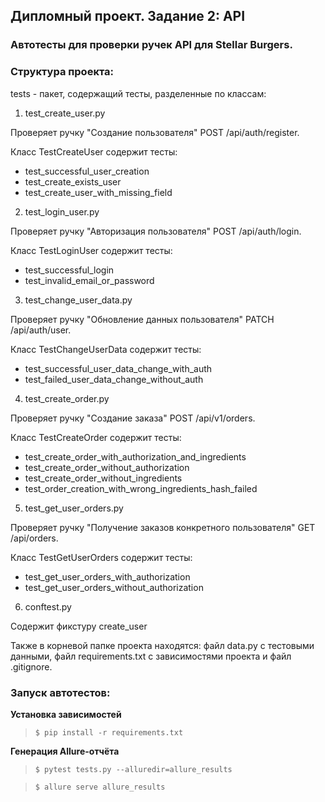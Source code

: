 ## Дипломный проект. Задание 2: API

### Автотесты для проверки ручек API для Stellar Burgers.

### Структура проекта:

tests - пакет, содержащий тесты, разделенные по классам:

1. test_create_user.py

Проверяет ручку "Создание пользователя" POST /api/auth/register.

Класс TestCreateUser содержит тесты:

- test_successful_user_creation
- test_create_exists_user
- test_create_user_with_missing_field

2. test_login_user.py

Проверяет ручку "Авторизация пользователя" POST /api/auth/login.

Класс TestLoginUser содержит тесты:

- test_successful_login
- test_invalid_email_or_password

3. test_change_user_data.py

Проверяет ручку "Обновление данных пользователя" PATCH /api/auth/user.

Класс TestChangeUserData содержит тесты:

- test_successful_user_data_change_with_auth
- test_failed_user_data_change_without_auth

4. test_create_order.py

Проверяет ручку "Создание заказа" POST /api/v1/orders.

Класс TestCreateOrder содержит тесты:

- test_create_order_with_authorization_and_ingredients
- test_create_order_without_authorization
- test_create_order_without_ingredients
- test_order_creation_with_wrong_ingredients_hash_failed

5. test_get_user_orders.py

Проверяет ручку "Получение заказов конкретного пользователя" GET /api/orders.

Класс TestGetUserOrders содержит тесты:

- test_get_user_orders_with_authorization
- test_get_user_orders_without_authorization

6. conftest.py

Содержит фикстуру create_user


Также в корневой папке проекта находятся:
файл data.py c тестовыми данными,
файл requirements.txt c зависимостями проекта и
файл .gitignore.


### Запуск автотестов:
**Установка зависимостей** 

> `$ pip install -r requirements.txt`

**Генерация Allure-отчёта**

> `$ pytest tests.py --alluredir=allure_results`

> `$ allure serve allure_results`
 
 